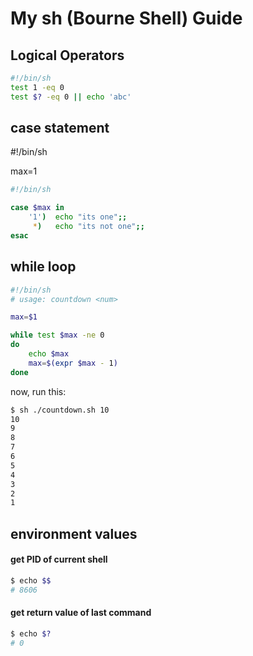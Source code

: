 My sh (Bourne Shell) Guide
==========================
## Logical Operators

```sh
#!/bin/sh
test 1 -eq 0
test $? -eq 0 || echo 'abc'
```

## case statement

#!/bin/sh

max=1
```sh
#!/bin/sh

case $max in
    '1')  echo "its one";;
     *)   echo "its not one";;
esac
```
## while loop

```sh
#!/bin/sh
# usage: countdown <num>

max=$1

while test $max -ne 0
do
    echo $max
    max=$(expr $max - 1)
done
```
now, run this:

```sh
$ sh ./countdown.sh 10
10
9
8
7
6
5
4
3
2
1
```

## environment values

#### get PID of current shell
```sh
$ echo $$
# 8606
```
#### get return value of last command
```sh
$ echo $?
# 0
```
